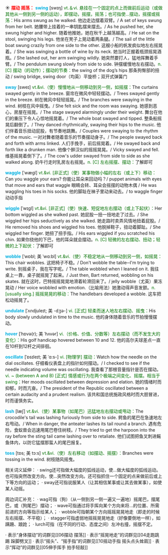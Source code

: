 ☀ <font color="red">**摆动 摇荡：**</font>
<font color="sky blue">**swing**</font> [swɪŋ] 
<font color="rgb(227, 108, 9)">vt.＆vi. 悬挂在一个固定的点上而做前后运动（或做其他从一侧到另一侧的运动），即摆动，摇摆，摇荡；也可指使…摆动，摇摆或摇荡：</font>His arms swung as he walked. 他边走边摆着双臂。/ A set of keys swung from her belt. 她腰带上挂着的一串钥匙摆来摆去。/ As he pushed her, she swung higher and higher. 随着他推她，她在秋千上越荡越高。/ He sat on the stool, swinging his legs. 他坐在凳子上晃动着两条腿。/ The sail of the little boat swung crazily from one side to the other. 这艘小船的帆发疯似地左右摇晃着。/ She was swinging a bottle of wine by its neck. 她当时正握着瓶颈摇晃酒瓶。/ She lashed out, her arm swinging wildly. 她突然要打人，猛地挥舞着手臂。/ The pendulum swung slowly from side to side. 钟摆缓慢地左右摆动。<font color="rgb(227, 108, 9)">n. [C] 摆动（的动作）；摆动的节奏：</font>the swing of the dog’s hips 那条狗臀部的扭动 / swing bridge, swing door（均英）平旋桥；双开式弹簧门 
 
<font color="sky blue">**sway**</font> [sweɪ]
<font color="rgb(227, 108, 9)">vt.&vi.（使）慢慢地从一侧移动到另一侧，如摇摆：</font>The curtains swayed gently in the breeze. 窗帘在微风中轻轻摆动。/ Trees swayed gently in the breeze. 树在微风中轻轻摇晃。/ The branches were swaying in the wind. 树枝在风中摇曳。/ She felt sick and the room was swaying. 她感到恶心，房屋在摇晃。/ The stage swayed alarmingly under their weight. 舞台在他们的重压下令人心惊地摇晃着。/ The whole boat swayed and tipped. 整条船摇晃后翻倒了。/ They danced rhythmically, swaying their hips to the music. 他们伴着音乐扭动屁股，有节奏地跳舞。/ Couples were swaying to the rhythm of the music. 一对对舞者随着音乐的节奏摆动身子。/ The people swayed back and forth with arms linked. 人们手挽手，前后摇晃着。/ He swayed back and forth like a drunken man. 他像个醉汉似的摇摇晃晃。/ Vicky swayed and fell. 维基摇晃着倒下了。/ The cow's udder swayed from side to side as she walked along. 奶牛行走时乳房左右摇晃。<font color="rgb(227, 108, 9)">n. [C] 左右摇摆、摆动：</font>了解即可
           
<font color="sky blue">**waggle**</font> [ˈwægl]
<font color="rgb(227, 108, 9)">vt.&vi. [非正式]（使）某事物做小幅的左右（或上下）移动：</font>Can you waggle your ears? 你能让耳朵来回动吗？/ puppet animals with eyes that move and ears that waggle 眼睛会转、耳朵会摇摆的动物木偶 / He was waggling his toes in his socks. 他的脚趾在袜子里动来动去。/ to waggle finger 动动手指

<font color="sky blue">**wiggle**</font> [ˈwɪgl]
<font color="rgb(227, 108, 9)">vt.&vi. [非正式]（使）快速、短促地左右摆动（或上下起伏）：</font>Her bottom wiggled as she walked past. 她屁股一扭一扭地走了过去。/ She wiggled her hips seductively as she walked. 她走路时卖弄风情地扭着屁股。/ He removed his shoes and wiggled his toes. 他脱掉鞋子，扭动着脚趾。/ She wiggled her finger. 她扭了扭手指。/ His ears wiggled if you scratched his chin. 如果你挠他的下巴，他的耳朵就会摆动。<font color="rgb(227, 108, 9)">n. [C] 轻微的左右摆动、扭动；轻微的上下起伏：</font>了解即可
           
<font color="sky blue">**wobble**</font> [ˈwɒbl; 美 ˈwɑ:bl]
<font color="rgb(227, 108, 9)">vt.&vi.（使）不稳定地从一侧移动到另一侧，如摇晃：</font>This chair wobbles. 这把椅子不稳。/ Don't wobble the table─I'm trying to write. 别摇桌子，我在写字呢。/ The table wobbled when I leaned on it. 我往桌上一靠，桌子就摇晃了起来。/ Just then, Bart returned, wobbling on his skates. 就在这时，巴特摇摇晃晃地滑着轮滑回来了。/ jelly wobble（尤英）果冻晃动 / Her voice wobbled with emotion.（比喻用法）她激动得声音发颤。<font color="rgb(227, 108, 9)">n. [usually sing.] 摇摇晃晃的移动：</font>The handlebars developed a wobble. 这车把松动摇晃了。

<font color="sky blue">**undulate**</font> [ˈʌndjuleɪt; 美 -dʒə-]
<font color="rgb(227, 108, 9)">vi. [正式] 轻柔而迷人地左右摆动、摇曳：</font>His body slowly undulated in time to the music. 他的身体随着音乐的节拍慢慢摆动。
           
<font color="sky blue">**hover**</font> [ˈhɒvə(r); 美 ˈhʌvər]
<font color="rgb(227, 108, 9)">vi.（价格、价值、分数等）左右摆动（而不发生大的变化）：</font>His golf handicap hovered between 10 and 12. 他的高尔夫球差点一直在10杆到12杆之间徘徊。

<font color="sky blue">**oscillate**</font> [ˈɒsɪleɪt; 美 ˈɑ:s-]
<font color="rgb(227, 108, 9)">vi. [物理学] 摆动：</font>Watch how the needle on the dial oscillates. 仔细看仪表盘上的指针如何摆动。/ I checked to see if the needle indicating volume was oscillating. 我查看了那根音量指针是否在摆动。<font color="rgb(227, 108, 9)">vi. ~ (between A and B) [正式] 情感或行为在两个极端之间变化、摇摆。相当于swing：</font>Her moods oscillated between depression and elation. 她的情绪时而抑郁，时而亢奋。/ The president of the Republic oscillated between a certain audacity and a prudent realism. 该共和国总统施政风格时而大胆冒进，时而谨慎务实。          

<font color="sky blue">**lash**</font> [læʃ]
<font color="rgb(227, 108, 9)">vt.&vi.（使）某事物（如尾巴）迅猛地左右摆动或甩动：</font>The crocodile's tail was lashing furiously from side to side. 鳄鱼的尾巴在急速地左右甩动。/ When in danger, the anteater lashes its tail round a branch. 遇有危险，食蚁兽会迅速用尾巴卷住树枝。/ They tried to get the harpoon into the ray before the sting tail came lashing over to retaliate. 他们试图把鱼叉刺进鳐鱼体内，以防它猛摆那蜇人的尾巴报复。           
               
<font color="sky blue">**toss**</font> [tɒs; 美 tɔ:s]
<font color="rgb(227, 108, 9)">vt.&vi.（使）左右移动（如摆动、摇摆）：</font>Branches were tossing in the wind. 树枝随风摇曳。     

相关词义延伸：
· swing还可指做大幅度的弧线运动，使…做大幅度的弧线运动。也可指突然改变方向，使…突然改变方向。还可指抓住一个固定的点来做前后或上下等方向的运动；
· sway还可指说服某人（让其相信某事或让其去做某事），如使某人动摇。

周边词汇补充：
· wag可指（狗）（从一侧到另一侧一遍又一遍地）摇尾巴，摆尾巴，或（狗尾巴）摆动；
· wave可指通过将手挥向某个方向来将…的位置、所需前进的方向等指示给某人；
· wobble可指朝某个方向摇摇晃晃地走（即走的时候左右摇摆、不平稳）；
· stagger可指虚弱地摇摇晃晃地走（好像要倒地一样），如蹒跚、踉跄；
· lurch可指（在不同的行动、态度之间）左冲右撞，摇摆不定。

· 表示“身体摆动”的词群见[[06摆动 摆荡]]
· 表示“摇晃地走”的词群见[[04走跑跳踢 跺脚劈叉]]
· 表示“摇头”、“摇手指”的词群见[[10摇动手指 摇头点头耸肩]]
· 表示“挥动”的词群见[[05伸手挥手 拍手轻敲]]
